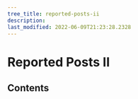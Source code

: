 ```yaml
---
tree_title: reported-posts-ii
description: 
last_modified: 2022-06-09T21:23:28.2328
---
```


# Reported Posts II

## Contents
